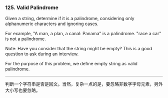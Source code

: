 ### 125. Valid Palindrome

Given a string, determine if it is a palindrome, considering only alphanumeric characters and ignoring cases.

For example,
"A man, a plan, a canal: Panama" is a palindrome.
"race a car" is not a palindrome.

Note:
Have you consider that the string might be empty? This is a good question to ask during an interview.

For the purpose of this problem, we define empty string as valid palindrome.

* * * 

判断一个字符串是否是回文。当然，复杂一点的是，要忽略非数字字母元素，另外大小写也要忽略。   



